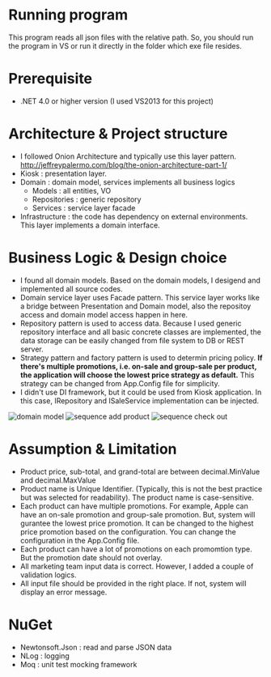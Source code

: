 # Running program
This program reads all json files with the relative path. So, you should run the program in VS or run it directly in the folder which exe file resides. 

# Prerequisite
- .NET 4.0 or higher version (I used VS2013 for this project)

# Architecture & Project structure
- I followed Onion Architecture and typically use this layer pattern. http://jeffreypalermo.com/blog/the-onion-architecture-part-1/
- Kiosk : presentation layer. 
- Domain : domain model, services implements all business logics
  * Models : all entities, VO
  * Repositories : generic repository
  * Services : service layer facade
- Infrastructure : the code has dependency on external environments. This layer implements a domain interface.

# Business Logic & Design choice
- I found all domain models. Based on the domain models, I desigend and implemented all source codes.
- Domain service layer uses Facade pattern. This service layer works like a bridge between Presentation and Domain model, also the repositoy access and domain model access happen in here.
- Repository pattern is used to access data. Because I used generic repository interface and all basic concrete classes are implemented, the data storage can be easily changed from file system to DB or REST server.
- Strategy pattern and factory pattern is used to determin pricing policy. **If there's multiple promotions, i.e. on-sale and group-sale per product, the application will choose the lowest price strategy as default.** This strategy can be changed from App.Config file for simplicity.
- I didn't use DI framework, but it could be used from Kiosk application. In this case, IRepository and ISaleService implementation can be injected.

![domain model](http://ec2-35-163-38-171.us-west-2.compute.amazonaws.com:3000/images/model1.png)
![sequence add product](http://ec2-35-163-38-171.us-west-2.compute.amazonaws.com:3000/images/model2.png)
![sequence check out](http://ec2-35-163-38-171.us-west-2.compute.amazonaws.com:3000/images/model3.png)

# Assumption & Limitation
- Product price, sub-total, and grand-total are between decimal.MinValue and decimal.MaxValue
- Product name is Unique Identifier. (Typically, this is not the best practice but was selected for readability). The product name is case-sensitive.
- Each product can have multiple promotions. For example, Apple can have an on-sale promotion and group-sale promotion. But, system will gurantee the lowest price promotion. It can be changed to the highest price promotion based on the configuration. You can change the configuration in the App.Config file.
- Each product can have a lot of promotions on each promomtion type. But the promotion date should not overlay.
- All marketing team input data is correct. However, I added a couple of validation logics.
- All input file should be provided in the right place. If not, system will display an error message.

# NuGet
- Newtonsoft.Json : read and parse JSON data
- NLog : logging
- Moq : unit test mocking framework
